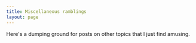 ```yaml
---
title: Miscellaneous ramblings
layout: page
---
```


Here's a dumping ground for posts on other topics that I just find amusing.
